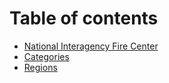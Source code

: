 # Table of contents

* [National Interagency Fire Center](README.md)
* [Categories](categories.md)
* [Regions](regions.md)